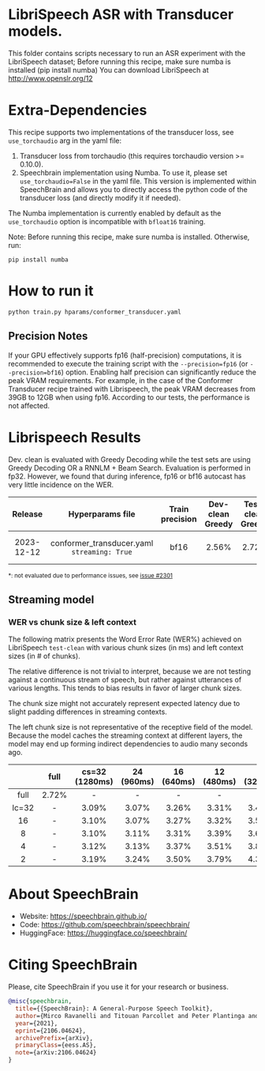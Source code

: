 # LibriSpeech ASR with Transducer models.
This folder contains scripts necessary to run an ASR experiment with the LibriSpeech dataset;
Before running this recipe, make sure numba is installed (pip install numba)
You can download LibriSpeech at http://www.openslr.org/12

# Extra-Dependencies
This recipe supports two implementations of the transducer loss, see `use_torchaudio` arg in the yaml file:
1. Transducer loss from torchaudio (this requires torchaudio version >= 0.10.0).
2. Speechbrain implementation using Numba. To use it, please set `use_torchaudio=False` in the yaml file. This version is implemented within SpeechBrain and  allows you to directly access the python code of the transducer loss (and directly modify it if needed).

The Numba implementation is currently enabled by default as the `use_torchaudio` option is incompatible with `bfloat16` training.

Note: Before running this recipe, make sure numba is installed. Otherwise, run:
```
pip install numba
```

# How to run it
```shell
python train.py hparams/conformer_transducer.yaml
```

## Precision Notes
If your GPU effectively supports fp16 (half-precision) computations, it is recommended to execute the training script with the `--precision=fp16` (or `--precision=bf16`) option.
Enabling half precision can significantly reduce the peak VRAM requirements. For example, in the case of the Conformer Transducer recipe trained with Librispeech, the peak VRAM decreases from 39GB to 12GB when using fp16.
According to our tests, the performance is not affected.

# Librispeech Results

Dev. clean is evaluated with Greedy Decoding while the test sets are using Greedy Decoding OR a RNNLM + Beam Search.
Evaluation is performed in fp32. However, we found that during inference, fp16 or bf16 autocast has very little incidence on the WER.

| Release | Hyperparams file | Train precision | Dev-clean Greedy | Test-clean Greedy | Test-other Greedy | Test-clean BS+RNNLM | Test-other BS+RNNLM | Model link | GPUs |
|:-------------:|:---------------------------:|:-:| :------:| :-----------:| :------------------:| :------------------:| :------------------:| :--------:| :-----------:|
| 2023-12-12 | conformer_transducer.yaml `streaming: True` | bf16 | 2.56% | 2.72% | 6.47% | \* | \* | https://drive.google.com/drive/folders/1QtQz1Bkd_QPYnf3CyxhJ57ovbSZC2EhN?usp=sharing | [4x A100SXM4 40GB](https://docs.alliancecan.ca/wiki/Narval/en) |

<sub>\*: not evaluated due to performance issues, see [issue #2301](https://github.com/speechbrain/speechbrain/issues/2301)</sub>

## Streaming model

### WER vs chunk size & left context

The following matrix presents the Word Error Rate (WER%) achieved on LibriSpeech
`test-clean` with various chunk sizes (in ms) and left context sizes (in # of
chunks).

The relative difference is not trivial to interpret, because we are not testing
against a continuous stream of speech, but rather against utterances of various
lengths. This tends to bias results in favor of larger chunk sizes.

The chunk size might not accurately represent expected latency due to slight
padding differences in streaming contexts.

The left chunk size is not representative of the receptive field of the model.
Because the model caches the streaming context at different layers, the model
may end up forming indirect dependencies to audio many seconds ago.

|       | full | cs=32 (1280ms) | 24 (960ms) | 16 (640ms) | 12 (480ms) | 8 (320ms) |
|:-----:|:----:|:-----:|:-----:|:-----:|:-----:|:-----:|
| full  | 2.72%| -     | -     | -     | -     | -     |
| lc=32 | -    | 3.09% | 3.07% | 3.26% | 3.31% | 3.44% |
| 16    | -    | 3.10% | 3.07% | 3.27% | 3.32% | 3.50% |
| 8     | -    | 3.10% | 3.11% | 3.31% | 3.39% | 3.62% |
| 4     | -    | 3.12% | 3.13% | 3.37% | 3.51% | 3.80% |
| 2     | -    | 3.19% | 3.24% | 3.50% | 3.79% | 4.38% |

# **About SpeechBrain**
- Website: https://speechbrain.github.io/
- Code: https://github.com/speechbrain/speechbrain/
- HuggingFace: https://huggingface.co/speechbrain/


# **Citing SpeechBrain**
Please, cite SpeechBrain if you use it for your research or business.

```bibtex
@misc{speechbrain,
  title={{SpeechBrain}: A General-Purpose Speech Toolkit},
  author={Mirco Ravanelli and Titouan Parcollet and Peter Plantinga and Aku Rouhe and Samuele Cornell and Loren Lugosch and Cem Subakan and Nauman Dawalatabad and Abdelwahab Heba and Jianyuan Zhong and Ju-Chieh Chou and Sung-Lin Yeh and Szu-Wei Fu and Chien-Feng Liao and Elena Rastorgueva and François Grondin and William Aris and Hwidong Na and Yan Gao and Renato De Mori and Yoshua Bengio},
  year={2021},
  eprint={2106.04624},
  archivePrefix={arXiv},
  primaryClass={eess.AS},
  note={arXiv:2106.04624}
}
```
